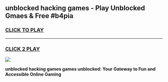 
## unblocked hacking games - Play Unblocked Gmaes & Free #b4pia
<h3>
<a href="https://premium.freeplayer.one?title=unblocked_hacking_games&ref=03M">CLICK TO PLAY</a></h3>
<hr>

<h3>
<a href="https://premium.freeplayer.one?title=unblocked_hacking_games&ref=03M">CLICK 2 PLAY</a>
  
</h3>

<a href="https://premium.freeplayer.one?title=unblocked_hacking_games&ref=03M"><img src="https://clearcache.store/games.png"></a>


**unblocked hacking games games unblocked: Your Gateway to Fun and Accessible Online Gaming**
